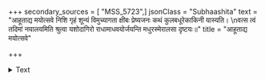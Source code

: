 +++
secondary_sources = [ "MSS_5723",]
jsonClass = "Subhaashita"
text = "आहूताद्य मयोत्सवे निशि गृहं शून्यं विमुच्यागता क्षीबः प्रेष्यजनः कथं कुलबधूरेकाकिनी यास्यति।  \nवत्स त्वं तदिमां नयालयमिति श्रुत्वा यशोदागिरो राधामाधवयोर्जयन्ति मधुरस्मेरालसा दृष्टयः॥"
title = "आहूताद्य मयोत्सवे"

+++

<details><summary>Text</summary>

आहूताद्य मयोत्सवे निशि गृहं शून्यं विमुच्यागता क्षीबः प्रेष्यजनः कथं कुलबधूरेकाकिनी यास्यति।  
वत्स त्वं तदिमां नयालयमिति श्रुत्वा यशोदागिरो राधामाधवयोर्जयन्ति मधुरस्मेरालसा दृष्टयः॥
</details>
